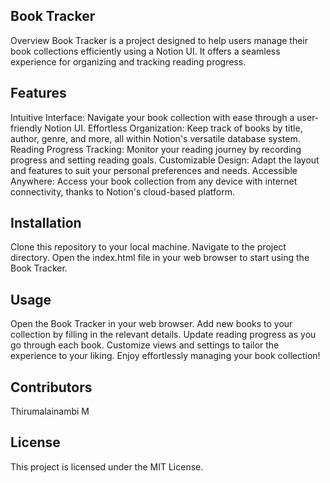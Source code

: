 
## Book Tracker

Overview
Book Tracker is a project designed to help users manage their book collections efficiently using a Notion UI. It offers a seamless experience for organizing and tracking reading progress.

## Features
Intuitive Interface: Navigate your book collection with ease through a user-friendly Notion UI.
Effortless Organization: Keep track of books by title, author, genre, and more, all within Notion's versatile database system.
Reading Progress Tracking: Monitor your reading journey by recording progress and setting reading goals.
Customizable Design: Adapt the layout and features to suit your personal preferences and needs.
Accessible Anywhere: Access your book collection from any device with internet connectivity, thanks to Notion's cloud-based platform.

## Installation
Clone this repository to your local machine.
Navigate to the project directory.
Open the index.html file in your web browser to start using the Book Tracker.

## Usage
Open the Book Tracker in your web browser.
Add new books to your collection by filling in the relevant details.
Update reading progress as you go through each book.
Customize views and settings to tailor the experience to your liking.
Enjoy effortlessly managing your book collection!

## Contributors
Thirumalainambi M

## License
This project is licensed under the MIT License.
